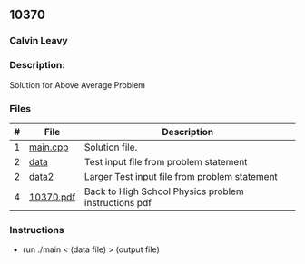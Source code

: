 ## 10370
### Calvin Leavy
### Description:

Solution for Above Average Problem

### Files

|   #   | File                       | Description                                                |
| :---: | -------------------------- | ---------------------------------------------------------- |
|   1   | [main.cpp](./main.cpp)     | Solution file.                                             |
|   2   | [data](./data)             | Test input file from problem statement                     |
|   2   | [data2](./data2)             | Larger Test input file from problem statement                     |
|   4   | [10370.pdf](./10071.pdf)     | Back to High School Physics problem instructions pdf                     |

### Instructions

- run ./main < (data file) > (output file)

